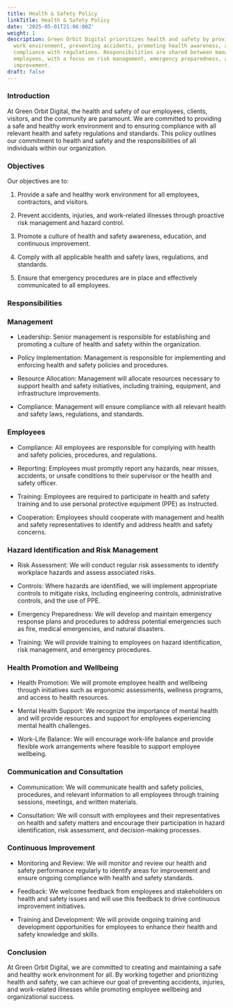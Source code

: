 ```yaml
---
title: Health & Safety Policy
linkTitle: Health & Safety Policy
date: '2025-05-01T21:06:00Z'
weight: 1
description: Green Orbit Digital prioritizes health and safety by providing a safe
  work environment, preventing accidents, promoting health awareness, and ensuring
  compliance with regulations. Responsibilities are shared between management and
  employees, with a focus on risk management, emergency preparedness, and continuous
  improvement.
draft: false
---
```



### Introduction

At Green Orbit Digital, the health and safety of our employees, clients, visitors, and the community are paramount. We are committed to providing a safe and healthy work environment and to ensuring compliance with all relevant health and safety regulations and standards. This policy outlines our commitment to health and safety and the responsibilities of all individuals within our organization.

### Objectives

Our objectives are to:

1. Provide a safe and healthy work environment for all employees, contractors, and visitors.

1. Prevent accidents, injuries, and work-related illnesses through proactive risk management and hazard control.

1. Promote a culture of health and safety awareness, education, and continuous improvement.

1. Comply with all applicable health and safety laws, regulations, and standards.

1. Ensure that emergency procedures are in place and effectively communicated to all employees.

### Responsibilities

### Management

- Leadership: Senior management is responsible for establishing and promoting a culture of health and safety within the organization.

- Policy Implementation: Management is responsible for implementing and enforcing health and safety policies and procedures.

- Resource Allocation: Management will allocate resources necessary to support health and safety initiatives, including training, equipment, and infrastructure improvements.

- Compliance: Management will ensure compliance with all relevant health and safety laws, regulations, and standards.

### Employees

- Compliance: All employees are responsible for complying with health and safety policies, procedures, and regulations.

- Reporting: Employees must promptly report any hazards, near misses, accidents, or unsafe conditions to their supervisor or the health and safety officer.

- Training: Employees are required to participate in health and safety training and to use personal protective equipment (PPE) as instructed.

- Cooperation: Employees should cooperate with management and health and safety representatives to identify and address health and safety concerns.

### Hazard Identification and Risk Management

- Risk Assessment: We will conduct regular risk assessments to identify workplace hazards and assess associated risks.

- Controls: Where hazards are identified, we will implement appropriate controls to mitigate risks, including engineering controls, administrative controls, and the use of PPE.

- Emergency Preparedness: We will develop and maintain emergency response plans and procedures to address potential emergencies such as fire, medical emergencies, and natural disasters.

- Training: We will provide training to employees on hazard identification, risk management, and emergency procedures.

### Health Promotion and Wellbeing

- Health Promotion: We will promote employee health and wellbeing through initiatives such as ergonomic assessments, wellness programs, and access to health resources.

- Mental Health Support: We recognize the importance of mental health and will provide resources and support for employees experiencing mental health challenges.

- Work-Life Balance: We will encourage work-life balance and provide flexible work arrangements where feasible to support employee wellbeing.

### Communication and Consultation

- Communication: We will communicate health and safety policies, procedures, and relevant information to all employees through training sessions, meetings, and written materials.

- Consultation: We will consult with employees and their representatives on health and safety matters and encourage their participation in hazard identification, risk assessment, and decision-making processes.

### Continuous Improvement

- Monitoring and Review: We will monitor and review our health and safety performance regularly to identify areas for improvement and ensure ongoing compliance with health and safety standards.

- Feedback: We welcome feedback from employees and stakeholders on health and safety issues and will use this feedback to drive continuous improvement initiatives.

- Training and Development: We will provide ongoing training and development opportunities for employees to enhance their health and safety knowledge and skills.

### Conclusion

At Green Orbit Digital, we are committed to creating and maintaining a safe and healthy work environment for all. By working together and prioritizing health and safety, we can achieve our goal of preventing accidents, injuries, and work-related illnesses while promoting employee wellbeing and organizational success.